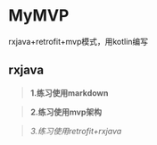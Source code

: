 # MyMVP
rxjava+retrofit+mvp模式，用kotlin编写
## rxjava
> **1.练习使用markdown**

> **2.练习使用mvp架构**

> _3.练习使用retrofit+rxjava_
